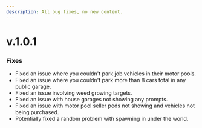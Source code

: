 ```yaml
---
description: All bug fixes, no new content.
---
```


# v.1.0.1

### Fixes

* Fixed an issue where you couldn't park job vehicles in their motor pools.
* Fixed an issue where you couldn't park more than 8 cars total in any public garage.
* Fixed an issue involving weed growing targets.
* Fixed an issue with house garages not showing any prompts.
* Fixed an issue with motor pool seller peds not showing and vehicles not being purchased.
* Potentially fixed a random problem with spawning in under the world.

